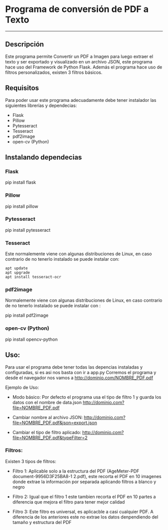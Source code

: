 # Programa de conversión de PDF a Texto
***

## Descripción
Este programa permite Convertir un PDF a Imagen para luego extraer el texto y ser exportado y visualizado en un archivo JSON, este programa hace uso del Framework de Python Flask. Además el programa hace uso de filtros personalizados, existen 3 filtros básicos.

## Requisitos
Para poder usar este programa adecuadamente debe tener instalador las siguientes librerías y dependecias:

* Flask
* Pillow
* Pytesseract 
* Tesseract
* pdf2image
* open-cv (Python)

## Instalando dependecias

### Flask

pip install flask

### Pillow

pip install pillow

### Pytesseract

pip install pytesseract

### Tesseract

Este normalemente viene con algunas distribuciones de Linux, en caso contrario de no tenerlo instalado se puede instalar con:

	apt update
	apt upgrade
	apt install tesseract-ocr

### pdf2image

Normalemente viene con algunas distribuciones de Linux, en caso contrario de no tenerlo instalado se puede instalar con :

pip install pdf2image 

### open-cv (Python)
pip install opencv-python


## Uso:
Para usar el programa debe tener todas las depencias instaladas y configuradas, si es asi nos basta con ir a app.py Corremos el programa y desde el navegador nos vamos a http://dominio.com/NOMBRE_PDF.pdf

Ejemplo de Uso:
* Modo básico: Por defecto el programa usa el tipo de filtro 1 y guarda los datos con el nombre de data.json
	http://dominio.com?file=NOMBRE_PDF.pdf

* Cambiar nombre al archivo JSON:
	http://dominio.com?file=NOMBRE_PDF.pdf&json=export.json

* Cambiar el tipo de filtro aplicado:
	http://dominio.com?file=NOMBRE_PDF.pdf&typeFilter=2

### Filtros:

Existen 3 tipos de filtros:

* Filtro 1: Aplicable solo a la estructura del PDF (AgeMeter-PDF document-9956D3F25BA8-1 2.pdf), este recorta el PDF en 10 imagenes donde extrae la información por separada aplicando filtros a blanco y negro

* Filtro 2: Igual que el filtro 1 este tambien recorta el PDF en 10 partes a diferencia que mejora el filtro para tener mejor calidad

* Filtro 3: Este filtro es universal, es aplicacble a casi cualquier PDF. A diferencia de los anteriores este no extrae los datos denpendiendo del tamaño y estructura del PDF

